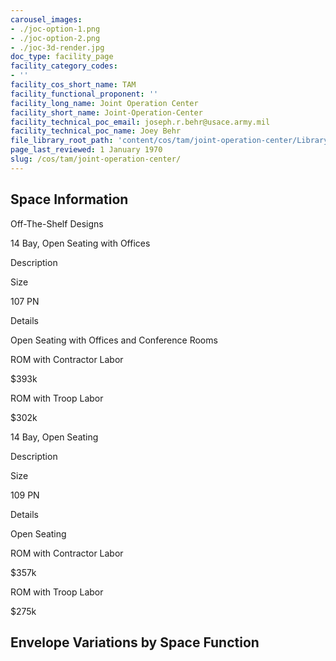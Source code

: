 ```yaml
---
carousel_images:
- ./joc-option-1.png
- ./joc-option-2.png
- ./joc-3d-render.jpg
doc_type: facility_page
facility_category_codes:
- ''
facility_cos_short_name: TAM
facility_functional_proponent: ''
facility_long_name: Joint Operation Center
facility_short_name: Joint-Operation-Center
facility_technical_poc_email: joseph.r.behr@usace.army.mil
facility_technical_poc_name: Joey Behr
file_library_root_path: 'content/cos/tam/joint-operation-center/Library/'
page_last_reviewed: 1 January 1970
slug: /cos/tam/joint-operation-center/
---
```


## Space Information

Off-The-Shelf Designs

14 Bay, Open Seating with Offices

Description

Size

107 PN

Details

Open Seating with Offices and Conference Rooms

ROM with Contractor Labor

\$393k

ROM with Troop Labor

\$302k

14 Bay, Open Seating

Description

Size

109 PN

Details

Open Seating

ROM with Contractor Labor

\$357k

ROM with Troop Labor

\$275k

## Envelope Variations by Space Function
